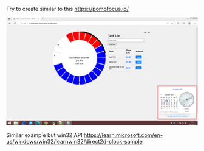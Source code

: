 Try to create similar to this https://pomofocus.io/

![dump](https://raw.githubusercontent.com/KarolDuracz/scratchpad/main/Webapp/Simple%20http%20server%20python3/pomodoro-app/pomodoro_timer.png)

Similar example but win32 API https://learn.microsoft.com/en-us/windows/win32/learnwin32/direct2d-clock-sample
